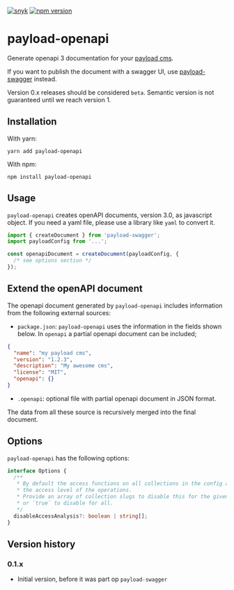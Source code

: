 [![snyk](https://snyk.io/test/github/teunmooij/payload/badge.svg)](https://snyk.io/test/github/teunmooij/payload)
[![npm version](https://badge.fury.io/js/payload-openapi.svg)](https://badge.fury.io/js/payload-openapi)

# payload-openapi

Generate openapi 3 documentation for your [payload cms](https://payloadcms.com).

If you want to publish the document with a swagger UI, use [payload-swagger](https://www.npmjs.com/package/payload-swagger) instead.

Version 0.x releases should be considered `beta`. Semantic version is not guaranteed until we reach version 1.

## Installation

With yarn:

```shell
yarn add payload-openapi
```

With npm:

```shell
npm install payload-openapi
```

## Usage

`payload-openapi` creates openAPI documents, version 3.0, as javascript object. If you need a yaml file, please use a library like `yaml` to convert it.

```typescript
import { createDocument } from 'payload-swagger';
import payloadConfig from '...';

const openapiDocument = createDocument(payloadConfig, {
  /* see options section */
});
```

## Extend the openAPI document

The openapi document generated by `payload-openapi` includes information from the following external sources:

- `package.json`: `payload-openapi` uses the information in the fields shown below. In `openapi` a partial openapi document can be included;

```json
{
  "name": "my payload cms",
  "version": "1.2.3",
  "description": "My awesome cms",
  "license": "MIT",
  "openapi": {}
}
```

- `.openapi`: optional file with partial openapi document in JSON format.

The data from all these source is recursively merged into the final document.

## Options

`payload-openapi` has the following options:

```typescript
interface Options {
  /**
   * By default the access functions on all collections in the config are called to determine
   * the access level of the operations.
   * Provide an array of collection slugs to disable this for the given collections,
   * or `true` to disable for all.
   */
  disableAccessAnalysis?: boolean | string[];
}
```

## Version history

### 0.1.x

- Initial version, before it was part op `payload-swagger`
